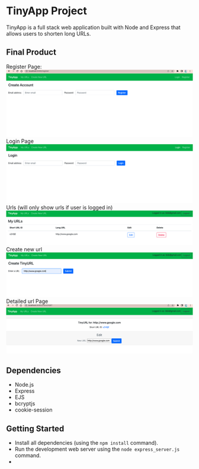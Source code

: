 # TinyApp Project

TinyApp is a full stack web application built with Node and Express that allows users to shorten long URLs.

## Final Product
Register Page:
!["Register page"](https://github.com/biancafu/tinyapp/blob/master/register%20account.png)
Login Page
!["Login page"](https://github.com/biancafu/tinyapp/blob/master/log%20in.png)
Urls (will only show urls if user is logged in)
!["urls page"](https://github.com/biancafu/tinyapp/blob/master/urls%20page.png)
Create new url
!["new url page"](https://github.com/biancafu/tinyapp/blob/master/adding%20new%20url.png)
Detailed url Page
!["url detail page"](https://github.com/biancafu/tinyapp/blob/master/url%20detail%20page.png)
## Dependencies

- Node.js
- Express
- EJS
- bcryptjs
- cookie-session

## Getting Started

- Install all dependencies (using the `npm install` command).
- Run the development web server using the `node express_server.js` command.
- 
